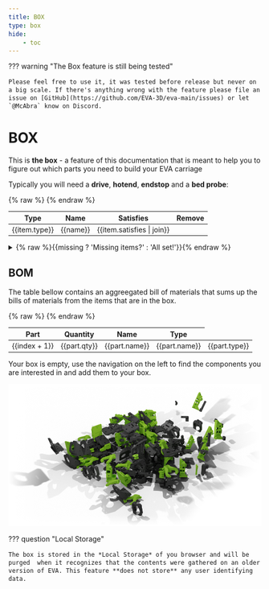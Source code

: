 ```yaml
---
title: BOX
type: box
hide:
    - toc
---
```


??? warning "The Box feature is still being tested"

    Please feel free to use it, it was tested before release but never on a big scale. If there's anything wrong with the feature please file an issue on [GitHub](https://github.com/EVA-3D/eva-main/issues) or let `@McAbra` know on Discord.

# BOX

This is **the box** - a feature of this documentation that is meant
to help you to figure out which parts you need to build your EVA carriage

Typically you will need a **drive**, **hotend**, **endstop** and a **bed probe**:

<div v-show="itemsCount">
    <table>
        <thead>
            <tr>
                <th role="columnheader">Type</th>
                <th role="columnheader">Name</th>
                <th role="columnheader">Satisfies</th>
                <th role="columnheader">Remove</th>
            </tr>
        </thead>
        <tbody>
            <tr v-for="(item, name, index) in items">{% raw %}
                <td>{{item.type}}</td>
                <td>{{name}}</td>
                <td>{{item.satisfies | join}}</td>{% endraw %}
                <td align="center"><a v-on:click="remove(name)" class="remove"><i class="fas fa-minus-circle"></i></a></td>
            </tr>
        </tbody>
    </table>
    <details v-bind:class="{warning: missing, success: !missing}">
        <summary>{% raw %}{{missing ? 'Missing items?' : 'All set!'}}{% endraw %}</summary>
        <div v-if="missing">
            <p>You might be missing items for a full EVA carriage:</p>
        </div>
        <p v-if="!missing">Great! You should shave all that you need to build an EVA!</p>
        <ul class="task-list">
            <li class="task-list-item" v-for="(satisfied, name) in satisfaction">
                <label class="task-list-control">
                    <input type="checkbox" disabled v-bind:value="name" v-model="satisfactionList">
                    <span class="task-list-indicator"></span>
                </label> {% raw %}{{ satisfiesMap[name] }}{% endraw %}
            </li>
        </ul>
    </details>
    <h2>BOM</h2>
    <p>
        The table bellow contains an aggreegated bill of materials that sums up the bills of materials from the items that are in the box.
    </p>
    <table>
        <thead>
            <tr>
                <th role="columnheader">Part</th>
                <th role="columnheader">Quantity</th>
                <th role="columnheader">Name</th>
                <th role="columnheader">Type</th>
            </tr>
        </thead>
        <tbody>
            <tr v-for="(part, name, index) in parts">{% raw %}
                <td>{{index + 1}}</td>
                <td>{{part.qty}}</td>
                <td v-if="part.url"><a :href="part.url">{{part.name}}</a></td>
                <td v-if="!part.url">{{part.name}}</td>
                <td>{{part.type}}</td>
            {% endraw %}</tr>
        </tbody>
    </table>
</div>
<div v-show="!itemsCount">
    <p>
        Your box is empty, use the navigation on the left to find the
        components you are interested in and add them to your box.
    </p>
    <img src="../assets/404.png">
</div>


??? question "Local Storage"

    The box is stored in the *Local Storage* of you browser and will be purged  when it recognizes that the contents were gathered on an older version of EVA. This feature **does not store** any user identifying data.
